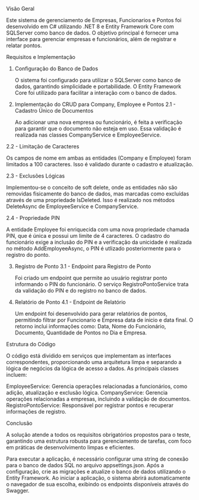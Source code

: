 Visão Geral

Este sistema de gerenciamento de Empresas, Funcionarios e Pontos foi desenvolvido em C# utilizando .NET 8 e Entity Framework Core com SQLServer como banco de dados. O objetivo principal é fornecer uma interface para gerenciar empresas e funcionários, além de registrar e relatar pontos.

Requisitos e Implementação
1. Configuração do Banco de Dados

    O sistema foi configurado para utilizar o SQLServer como banco de dados, garantindo simplicidade e portabilidade. O Entity Framework Core foi utilizado para facilitar a interação com o banco de dados.

2. Implementação do CRUD para Company, Employee e Pontos
2.1 - Cadastro Único de Documentos

   Ao adicionar uma nova empresa ou funcionário, é feita a verificação para garantir que o documento não esteja em uso. Essa validação é realizada nas classes CompanyService e EmployeeService.

2.2 - Limitação de Caracteres

Os campos de nome em ambas as entidades (Company e Employee) foram limitados a 100 caracteres. Isso é validado durante o cadastro e atualização.

2.3 - Exclusões Lógicas

Implementou-se o conceito de soft delete, onde as entidades não são removidas fisicamente do banco de dados, mas marcadas como excluídas através de uma propriedade IsDeleted. Isso é realizado nos métodos DeleteAsync de EmployeeService e CompanyService.

2.4 - Propriedade PIN

A entidade Employee foi enriquecida com uma nova propriedade chamada PIN, que é única e possui um limite de 4 caracteres. O cadastro do funcionário exige a inclusão do PIN e a verificação da unicidade é realizada no método AddEmployeeAsync, o PIN é utlizado posteriormente para o registro do ponto.

3. Registro de Ponto
3.1 - Endpoint para Registro de Ponto

    Foi criado um endpoint que permite ao usuário registrar ponto informando o PIN do funcionário. O serviço RegistroPontoService trata da validação do PIN e do registro no banco de dados.

4. Relatório de Ponto
4.1 - Endpoint de Relatório

    Um endpoint foi desenvolvido para gerar relatórios de pontos, permitindo filtrar por Funcionario e Empresa data de inicio e data final. O retorno inclui informações como: Data, Nome do Funcionário, Documento, Quantidade de Pontos no Dia e Empresa.

Estrutura do Código

O código está dividido em serviços que implementam as interfaces correspondentes, proporcionando uma arquitetura limpa e separando a lógica de negócios da lógica de acesso a dados. As principais classes incluem:

EmployeeService: Gerencia operações relacionadas a funcionários, como adição, atualização e exclusão lógica.
CompanyService: Gerencia operações relacionadas a empresas, incluindo a validação de documentos.
RegistroPontoService: Responsável por registrar pontos e recuperar informações de registro.

Conclusão

A solução atende a todos os requisitos obrigatórios propostos para o teste, garantindo uma estrutura robusta para gerenciamento de tarefas, com foco em práticas de desenvolvimento limpas e eficientes.

Para executar a aplicação, é necessário configurar uma string de conexão para o banco de dados SQL no arquivo appsettings.json. Após a configuração, crie as migrações e atualize o banco de dados utilizando o Entity Framework. Ao iniciar a aplicação, o sistema abrirá automaticamente o navegador de sua escolha, exibindo os endpoints disponíveis através do Swagger.
